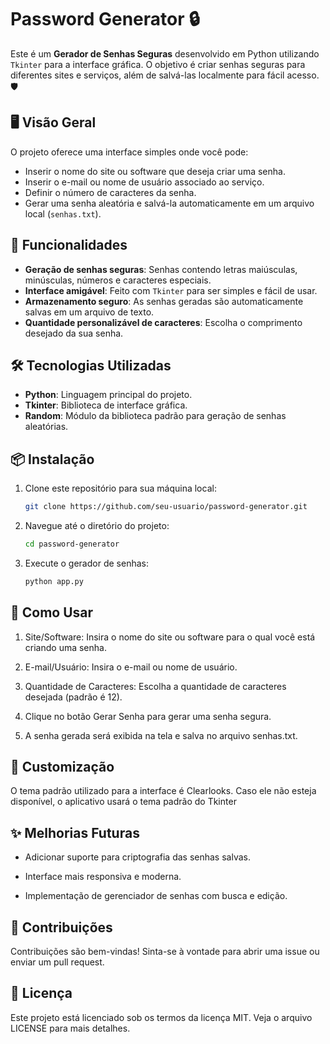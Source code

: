 
# Password Generator 🔒

Este é um **Gerador de Senhas Seguras** desenvolvido em Python utilizando `Tkinter` para a interface gráfica. O objetivo é criar senhas seguras para diferentes sites e serviços, além de salvá-las localmente para fácil acesso. 🛡️

## 🖥️ Visão Geral

O projeto oferece uma interface simples onde você pode:
- Inserir o nome do site ou software que deseja criar uma senha.
- Inserir o e-mail ou nome de usuário associado ao serviço.
- Definir o número de caracteres da senha.
- Gerar uma senha aleatória e salvá-la automaticamente em um arquivo local (`senhas.txt`).

## 🚀 Funcionalidades

- **Geração de senhas seguras**: Senhas contendo letras maiúsculas, minúsculas, números e caracteres especiais.
- **Interface amigável**: Feito com `Tkinter` para ser simples e fácil de usar.
- **Armazenamento seguro**: As senhas geradas são automaticamente salvas em um arquivo de texto.
- **Quantidade personalizável de caracteres**: Escolha o comprimento desejado da sua senha.

## 🛠️ Tecnologias Utilizadas

- **Python**: Linguagem principal do projeto.
- **Tkinter**: Biblioteca de interface gráfica.
- **Random**: Módulo da biblioteca padrão para geração de senhas aleatórias.

## 📦 Instalação

1. Clone este repositório para sua máquina local:
   ```bash
   git clone https://github.com/seu-usuario/password-generator.git
   ```

2. Navegue até o diretório do projeto:

    ```bash
    cd password-generator
    ```

3. Execute o gerador de senhas: 

    ```bash
    python app.py
    ```

## 📝 Como Usar

1. Site/Software: Insira o nome do site ou software para o qual você está criando uma senha.

2. E-mail/Usuário: Insira o e-mail ou nome de usuário.

3. Quantidade de Caracteres: Escolha a quantidade de caracteres desejada (padrão é 12).

4. Clique no botão Gerar Senha para gerar uma senha segura.

5. A senha gerada será exibida na tela e salva no arquivo senhas.txt.

## 🎨 Customização

O tema padrão utilizado para a interface é Clearlooks. Caso ele não esteja disponível, o aplicativo usará o tema padrão do Tkinter

## ✨ Melhorias Futuras

- Adicionar suporte para criptografia das senhas salvas.

- Interface mais responsiva e moderna.

- Implementação de gerenciador de senhas com busca e edição.

## 🤝 Contribuições

Contribuições são bem-vindas! Sinta-se à vontade para abrir uma issue ou enviar um pull request.

## 📜 Licença

Este projeto está licenciado sob os termos da licença MIT. Veja o arquivo LICENSE para mais detalhes.